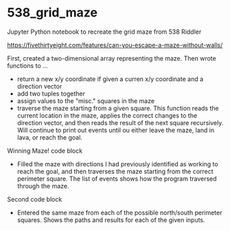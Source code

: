 # 538_grid_maze
Jupyter Python notebook to recreate the grid maze from 538 Riddler

https://fivethirtyeight.com/features/can-you-escape-a-maze-without-walls/

First, created a two-dimensional array representing the maze. 
Then wrote functions to ...
- return a new x/y coordinate if given a curren x/y coordinate and a direction vector
- add two tuples together
- assign values to the "misc." squares in the maze
- traverse the maze starting from a given square. This function reads the current location in the maze, applies the correct changes to the direction vector, and then reads the result of the next square recursively. Will continue to print out events until ou either leave the maze, land in lava, or reach the goal.

Winning Maze! code block
- Filled the maze with directions I had previously identified as working to reach the goal, and then traverses the maze starting from the correct perimeter square. The list of events shows how the program traversed through the maze.

Second code block
- Entered the same maze from each of the possible north/south perimeter squares. Shows the paths and results for each of the given inputs.
